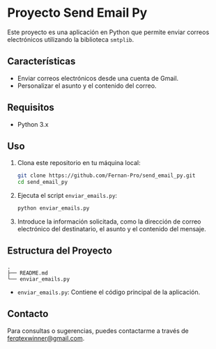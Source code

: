 # Proyecto Send Email Py

Este proyecto es una aplicación en Python que permite enviar correos electrónicos utilizando la biblioteca `smtplib`.

## Características

- Enviar correos electrónicos desde una cuenta de Gmail.
- Personalizar el asunto y el contenido del correo.

## Requisitos

- Python 3.x

## Uso

1. Clona este repositorio en tu máquina local:
   ```bash
   git clone https://github.com/Fernan-Pro/send_email_py.git
   cd send_email_py
   ```

2. Ejecuta el script `enviar_emails.py`:
   ```bash
   python enviar_emails.py
   ```

3. Introduce la información solicitada, como la dirección de correo electrónico del destinatario, el asunto y el contenido del mensaje.

## Estructura del Proyecto

```plaintext
.
├── README.md
└── enviar_emails.py
```

- `enviar_emails.py`: Contiene el código principal de la aplicación.

## Contacto

Para consultas o sugerencias, puedes contactarme a través de [ferqtexwinner@gmail.com](mailto:ferqtexwinner@gmail.com).
